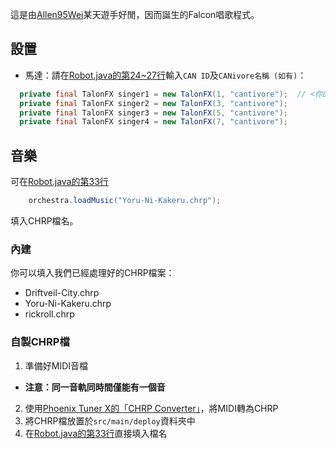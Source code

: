 這是由[Allen95Wei](https://github.com/Alllen95Wei)某天遊手好閒，因而誕生的Falcon唱歌程式。
## 設置
* 馬達：請在[Robot.java的第24~27行](https://github.com/FRC-7636/FalconSinging/blob/master/src/main/java/frc/robot/Robot.java#L24-L27)輸入`CAN ID`及`CANivore名稱 (如有)`：
```Java
  private final TalonFX singer1 = new TalonFX(1, "cantivore");  // <你的CAN ID>, <你的CANivore名稱，若無則忽略>
  private final TalonFX singer2 = new TalonFX(3, "cantivore");
  private final TalonFX singer3 = new TalonFX(5, "cantivore");
  private final TalonFX singer4 = new TalonFX(7, "cantivore");
```
## 音樂
可在[Robot.java的第33行](https://github.com/FRC-7636/FalconSinging/blob/master/src/main/java/frc/robot/Robot.java#L33)
```Java
    orchestra.loadMusic("Yoru-Ni-Kakeru.chrp");
```
填入CHRP檔名。
### 內建
你可以填入我們已經處理好的CHRP檔案：
* Driftveil-City.chrp
* Yoru-Ni-Kakeru.chrp
* rickroll.chrp
### 自製CHRP檔
1. 準備好MIDI音檔
 * **注意：同一音軌同時間僅能有一個音**
2. 使用[Phoenix Tuner X的「CHRP Converter」](https://pro.docs.ctr-electronics.com/en/latest/docs/tuner/tools/chrp-converter.html)，將MIDI轉為CHRP
3. 將CHRP檔放置於`src/main/deploy`資料夾中
4. 在[Robot.java的第33行](https://github.com/FRC-7636/FalconSinging/blob/master/src/main/java/frc/robot/Robot.java#L33)直接填入檔名
